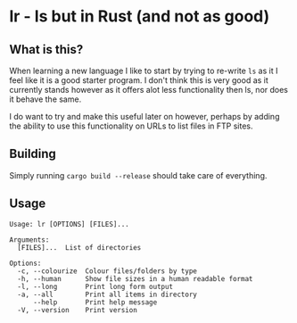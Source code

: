 # lr - ls but in Rust (and not as good)

## What is this?

When learning a new language I like to start by trying to re-write `ls` as it I feel like it is a good starter program. I don't think this is very good as it currently stands however as it offers alot less functionality then ls, nor does it behave the same. 

I do want to try and make this useful later on however, perhaps by adding the ability to use this functionality on URLs to list files in FTP sites.


## Building

Simply running `cargo build --release` should take care of everything.


## Usage


```
Usage: lr [OPTIONS] [FILES]...

Arguments:
  [FILES]...  List of directories

Options:
  -c, --colourize  Colour files/folders by type
  -h, --human      Show file sizes in a human readable format
  -l, --long       Print long form output
  -a, --all        Print all items in directory
      --help       Print help message
  -V, --version    Print version
```
